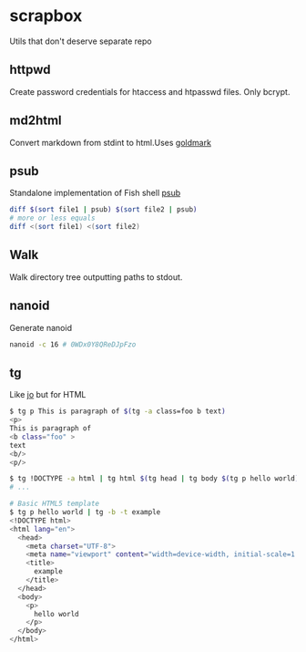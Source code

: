 # scrapbox

Utils that don't deserve separate repo

## httpwd

Create password credentials for htaccess and htpasswd files. Only bcrypt.

## md2html

Convert markdown from stdint to html.Uses [goldmark](https://github.com/yuin/goldmark)

## psub

Standalone implementation of Fish shell [psub](https://fishshell.com/docs/current/cmds/psub.html)

```sh
diff $(sort file1 | psub) $(sort file2 | psub)
# more or less equals
diff <(sort file1) <(sort file2)
```

## Walk

Walk directory tree outputting paths to stdout.

## nanoid

Generate nanoid

```sh
nanoid -c 16 # 0WDx0Y8QReDJpFzo
```

## tg

Like [jo](https://github.com/jpmens/jo) but for HTML

```sh
$ tg p This is paragraph of $(tg -a class=foo b text)
<p>
This is paragraph of
<b class="foo" >
text
<b/>
<p/>

$ tg !DOCTYPE -a html | tg html $(tg head | tg body $(tg p hello world))
# ...

# Basic HTML5 template
$ tg p hello world | tg -b -t example
<!DOCTYPE html>
<html lang="en">
  <head>
    <meta charset="UTF-8">
    <meta name="viewport" content="width=device-width, initial-scale=1.0">
    <title>
      example
    </title>
  </head>
  <body>
    <p>
      hello world
    </p>
  </body>
</html>
```

